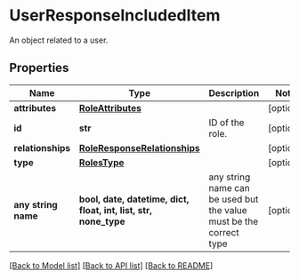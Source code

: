 # UserResponseIncludedItem

An object related to a user.
## Properties
Name | Type | Description | Notes
------------ | ------------- | ------------- | -------------
**attributes** | [**RoleAttributes**](RoleAttributes.md) |  | [optional] 
**id** | **str** | ID of the role. | [optional] 
**relationships** | [**RoleResponseRelationships**](RoleResponseRelationships.md) |  | [optional] 
**type** | [**RolesType**](RolesType.md) |  | [optional] 
**any string name** | **bool, date, datetime, dict, float, int, list, str, none_type** | any string name can be used but the value must be the correct type | [optional]

[[Back to Model list]](README.md#documentation-for-models) [[Back to API list]](README.md#documentation-for-api-endpoints) [[Back to README]](README.md)


